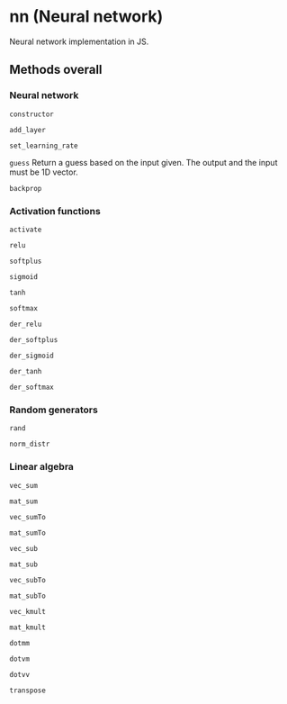 # nn (Neural network)
Neural network implementation in JS.

## Methods overall
### Neural network
```constructor```

```add_layer```

```set_learning_rate```

```guess``` Return a guess based on the input given. The output and the input must be 1D vector.

```backprop```

### Activation functions
```activate```

```relu```

```softplus```

```sigmoid```

```tanh```

```softmax```

```der_relu```

```der_softplus```

```der_sigmoid```

```der_tanh```

```der_softmax```

### Random generators
```rand```

```norm_distr```

### Linear algebra
```vec_sum```

```mat_sum```

```vec_sumTo```

```mat_sumTo```

```vec_sub```

```mat_sub```

```vec_subTo```

```mat_subTo```

```vec_kmult```

```mat_kmult```

```dotmm```

```dotvm```

```dotvv```

```transpose```
